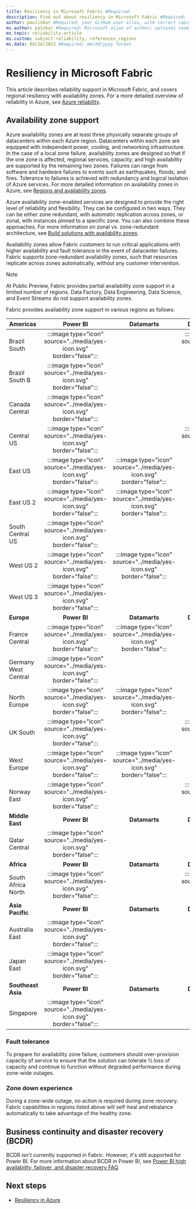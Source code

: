 ```yaml
---
title: Resiliency in Microsoft Fabric #Required;
description: Find out about resiliency in Microsoft Fabric #Required; 
author: paulinbar #Required; your GitHub user alias, with correct capitalization.
ms.author: painbar #Required; Microsoft alias of author; optional team alias.
ms.topic: reliability-article
ms.custom: subject-reliability, references_regions
ms.date: 04/24/2023 #Required; mm/dd/yyyy format.
---
```


# Resiliency in Microsoft Fabric

This article describes reliability support in Microsoft Fabric, and covers regional resiliency with availability zones. For a more detailed overview of reliability in Azure, see [Azure reliability](/azure/architecture/framework/resiliency/overview).

## Availability zone support
Azure availability zones are at least three physically separate groups of datacenters within each Azure region. Datacenters within each zone are equipped with independent power, cooling, and networking infrastructure. In the case of a local zone failure, availability zones are designed so that if the one zone is affected, regional services, capacity, and high availability are supported by the remaining two zones.  Failures can range from software and hardware failures to events such as earthquakes, floods, and fires. Tolerance to failures is achieved with redundancy and logical isolation of Azure services. For more detailed information on availability zones in Azure, see [Regions and availability zones](/azure/availability-zones/az-overview.md).

Azure availability zone-enabled services are designed to provide the right level of reliability and flexibility. They can be configured in two ways. They can be either zone redundant, with automatic replication across zones, or zonal, with instances pinned to a specific zone. You can also combine these approaches. For more information on zonal vs. zone-redundant architecture, see [Build solutions with availability zones](/azure/architecture/high-availability/building-solutions-for-high-availability).

Availability zones allow Fabric customers to run critical applications with higher availability and fault tolerance in the event of datacenter failures. Fabric supports zone-redundant availability zones, such that resources replicate across zones automatically, without any customer intervention.

> [!Note]
> At Public Preview, Fabric provides partial availability zone support in a limited number of regions. Data Factory, Data Engineering, Data Science, and Event Streams do not support availability zones.

Fabric provides availability zone support in various regions as follows:

|	**Americas**	|	**Power BI**	|	**Datamarts**	|	**Data Warehouses**	| **Real-Time Analytics**	|
|:------------------|:----------------------:|:---------------:|:--------------------:|:----------------:|
|	Brazil South	|	:::image type="icon" source="../media/yes-icon.svg" border="false":::	|		|		:::image type="icon" source="../media/yes-icon.svg" border="false":::	| :::image type="icon" source="../media/yes-icon.svg" border="false":::
|	Brazil South B	|	:::image type="icon" source="../media/yes-icon.svg" border="false":::	|		|			|
|	Canada Central	|	:::image type="icon" source="../media/yes-icon.svg" border="false":::	|		|			| :::image type="icon" source="../media/yes-icon.svg" border="false":::
|	Central US	|	:::image type="icon" source="../media/yes-icon.svg" border="false":::	|		|	:::image type="icon" source="../media/yes-icon.svg" border="false":::		| :::image type="icon" source="../media/yes-icon.svg" border="false":::
|	East US	|	:::image type="icon" source="../media/yes-icon.svg" border="false":::	|	:::image type="icon" source="../media/yes-icon.svg" border="false":::	|			| :::image type="icon" source="../media/yes-icon.svg" border="false":::
|	East US 2	|	:::image type="icon" source="../media/yes-icon.svg" border="false":::	|	:::image type="icon" source="../media/yes-icon.svg" border="false":::	|			| :::image type="icon" source="../media/yes-icon.svg" border="false":::
|	South Central US	|	:::image type="icon" source="../media/yes-icon.svg" border="false":::	|		|			| :::image type="icon" source="../media/yes-icon.svg" border="false":::
|	West US 2	|	:::image type="icon" source="../media/yes-icon.svg" border="false":::	|	:::image type="icon" source="../media/yes-icon.svg" border="false":::	|			| :::image type="icon" source="../media/yes-icon.svg" border="false":::
|	West US 3	|	:::image type="icon" source="../media/yes-icon.svg" border="false":::	|		|			| :::image type="icon" source="../media/yes-icon.svg" border="false":::
|	**Europe**	|	**Power BI**	|	**Datamarts**	|	**Data Warehouses**	| **Real-Time Analytics**	|
|	France Central	|	:::image type="icon" source="../media/yes-icon.svg" border="false":::	|	:::image type="icon" source="../media/yes-icon.svg" border="false":::	|			| :::image type="icon" source="../media/yes-icon.svg" border="false":::
|	Germany West Central	|	:::image type="icon" source="../media/yes-icon.svg" border="false":::	|		|			| :::image type="icon" source="../media/yes-icon.svg" border="false":::
|	North Europe	|	:::image type="icon" source="../media/yes-icon.svg" border="false":::	|	:::image type="icon" source="../media/yes-icon.svg" border="false":::	|			| :::image type="icon" source="../media/yes-icon.svg" border="false":::
|	UK South	|	:::image type="icon" source="../media/yes-icon.svg" border="false":::	|		|:::image type="icon" source="../media/yes-icon.svg" border="false":::			| :::image type="icon" source="../media/yes-icon.svg" border="false":::
|	West Europe	|	:::image type="icon" source="../media/yes-icon.svg" border="false":::	|	:::image type="icon" source="../media/yes-icon.svg" border="false":::	|			| :::image type="icon" source="../media/yes-icon.svg" border="false":::
|	Norway East	|	:::image type="icon" source="../media/yes-icon.svg" border="false":::	|		|		:::image type="icon" source="../media/yes-icon.svg" border="false":::	| :::image type="icon" source="../media/yes-icon.svg" border="false":::
|	**Middle East**	|	**Power BI**	|	**Datamarts**	|	**Data Warehouses**	| **Real-Time Analytics**	|
|	Qatar Central	|	:::image type="icon" source="../media/yes-icon.svg" border="false":::	|		|			| :::image type="icon" source="../media/yes-icon.svg" border="false":::
|	**Africa**	|	**Power BI**	|	**Datamarts**	|	**Data Warehouses**	| **Real-Time Analytics**	|
|	South Africa North	|	:::image type="icon" source="../media/yes-icon.svg" border="false":::	|		|	:::image type="icon" source="../media/yes-icon.svg" border="false":::		| :::image type="icon" source="../media/yes-icon.svg" border="false":::
|	**Asia Pacific**	|	**Power BI**	|	**Datamarts**	|	**Data Warehouses**	| **Real-Time Analytics**	|
|	Australia East	|	:::image type="icon" source="../media/yes-icon.svg" border="false":::	|		|			|
|	Japan East	|	:::image type="icon" source="../media/yes-icon.svg" border="false":::	|		|			| :::image type="icon" source="../media/yes-icon.svg" border="false":::
|	**Southeast Asia**	|	**Power BI**	|	**Datamarts**	|	**Data Warehouses**	| **Real-Time Analytics**	|
|	Singapore	|	:::image type="icon" source="../media/yes-icon.svg" border="false":::	|		|			|

### Fault tolerance
To prepare for availability zone failure, customers should over-provision capacity of service to ensure that the solution can tolerate ⅓ loss of capacity and continue to function without degraded performance during zone-wide outages.

### Zone down experience
During a zone-wide outage, no action is required during zone recovery. Fabric capabilities in regions listed above will self-heal and rebalance automatically to take advantage of the healthy zone.

## Business continuity and disaster recovery (BCDR)

BCDR isn't currently supported in Fabric. However, it's still supported for Power BI. For more information about BCDR in Power BI, see [Power BI high availability, failover, and disaster recovery FAQ](/power-bi/enterprise/service-admin-failover).

## Next steps

* [Resiliency in Azure](/azure/availability-zones/overview.md)
